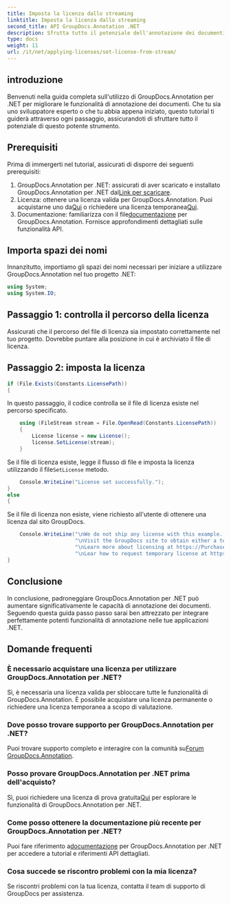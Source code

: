 ```yaml
---
title: Imposta la licenza dallo streaming
linktitle: Imposta la licenza dallo streaming
second_title: API GroupDocs.Annotation .NET
description: Sfrutta tutto il potenziale dell'annotazione dei documenti in .NET con GroupDocs.Annotation. Segui la nostra guida passo passo per un'integrazione perfetta.
type: docs
weight: 11
url: /it/net/applying-licenses/set-license-from-stream/
---
```

## introduzione
Benvenuti nella guida completa sull'utilizzo di GroupDocs.Annotation per .NET per migliorare le funzionalità di annotazione dei documenti. Che tu sia uno sviluppatore esperto o che tu abbia appena iniziato, questo tutorial ti guiderà attraverso ogni passaggio, assicurandoti di sfruttare tutto il potenziale di questo potente strumento.
## Prerequisiti
Prima di immergerti nel tutorial, assicurati di disporre dei seguenti prerequisiti:
1.  GroupDocs.Annotation per .NET: assicurati di aver scaricato e installato GroupDocs.Annotation per .NET dal[Link per scaricare](https://releases.groupdocs.com/annotation/net/).
2.  Licenza: ottenere una licenza valida per GroupDocs.Annotation. Puoi acquistarne uno da[Qui](https://purchase.groupdocs.com/buy) o richiedere una licenza temporanea[Qui](https://purchase.groupdocs.com/temporary-license/).
3.  Documentazione: familiarizza con il file[documentazione](https://reference.groupdocs.com/annotation/net/) per GroupDocs.Annotation. Fornisce approfondimenti dettagliati sulle funzionalità API.

## Importa spazi dei nomi
Innanzitutto, importiamo gli spazi dei nomi necessari per iniziare a utilizzare GroupDocs.Annotation nel tuo progetto .NET:
```csharp
using System;
using System.IO;
```

## Passaggio 1: controlla il percorso della licenza
Assicurati che il percorso del file di licenza sia impostato correttamente nel tuo progetto. Dovrebbe puntare alla posizione in cui è archiviato il file di licenza.
## Passaggio 2: imposta la licenza
```csharp
if (File.Exists(Constants.LicensePath))
{
```
In questo passaggio, il codice controlla se il file di licenza esiste nel percorso specificato.
```csharp
    using (FileStream stream = File.OpenRead(Constants.LicensePath))
    {
        License license = new License();
        license.SetLicense(stream);
    }
```
 Se il file di licenza esiste, legge il flusso di file e imposta la licenza utilizzando il file`SetLicense` metodo.
```csharp
    Console.WriteLine("License set successfully.");
}
else
{
```
Se il file di licenza non esiste, viene richiesto all'utente di ottenere una licenza dal sito GroupDocs.
```csharp
    Console.WriteLine("\nWe do not ship any license with this example. " +
                      "\nVisit the GroupDocs site to obtain either a temporary or permanent license. " +
                      "\nLearn more about licensing at https://Purchase.groupdocs.com/faqs/licensing. " +
                      "\nLear how to request temporary license at https://Purchase.groupdocs.com/temporary-license.");
}
```

## Conclusione
In conclusione, padroneggiare GroupDocs.Annotation per .NET può aumentare significativamente le capacità di annotazione dei documenti. Seguendo questa guida passo passo sarai ben attrezzato per integrare perfettamente potenti funzionalità di annotazione nelle tue applicazioni .NET.
## Domande frequenti
### È necessario acquistare una licenza per utilizzare GroupDocs.Annotation per .NET?
Sì, è necessaria una licenza valida per sbloccare tutte le funzionalità di GroupDocs.Annotation. È possibile acquistare una licenza permanente o richiedere una licenza temporanea a scopo di valutazione.
### Dove posso trovare supporto per GroupDocs.Annotation per .NET?
 Puoi trovare supporto completo e interagire con la comunità su[Forum GroupDocs.Annotation](https://forum.groupdocs.com/c/annotation/10).
### Posso provare GroupDocs.Annotation per .NET prima dell'acquisto?
 Sì, puoi richiedere una licenza di prova gratuita[Qui](https://releases.groupdocs.com/) per esplorare le funzionalità di GroupDocs.Annotation per .NET.
### Come posso ottenere la documentazione più recente per GroupDocs.Annotation per .NET?
 Puoi fare riferimento a[documentazione](https://reference.groupdocs.com/annotation/net/) per GroupDocs.Annotation per .NET per accedere a tutorial e riferimenti API dettagliati.
### Cosa succede se riscontro problemi con la mia licenza?
Se riscontri problemi con la tua licenza, contatta il team di supporto di GroupDocs per assistenza.